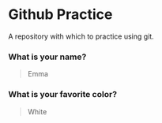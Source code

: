 # Github Practice

A repository with which to practice using git.

### What is your name?

> Emma


### What is your favorite color?

> White